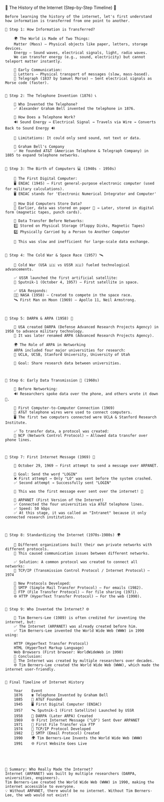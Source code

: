 📜 The History of the Internet (Step-by-Step Timeline) 🚀

    Before learning the history of the internet, let's first understand how information is transferred from one point to another.

    🔹 Step 1: How Information is Transferred?

        🌍 The World is Made of Two Things:
        Matter (Mass) – Physical objects like paper, letters, storage devices.
        Energy – Sound waves, electrical signals, light, radio waves.
        We can transfer energy (e.g., sound, electricity) but cannot teleport matter instantly.

        🔹 Early Communication:
        📜 Letters – Physical transport of messages (slow, mass-based).
        📡 Telegraph (1837 by Samuel Morse) – Sent electrical signals as Morse code (faster).


    🔹 Step 2: The Telephone Invention (1876) 📞

        📢 Who Invented the Telephone?
        ✅ Alexander Graham Bell invented the telephone in 1876.

        🔄 How Does a Telephone Work?
        🔊 Sound Energy → Electrical Signal → Travels via Wire → Converts Back to Sound Energy 🔊

        📌 Limitations: It could only send sound, not text or data.

        📡 Graham Bell's Company
        ✅ He founded AT&T (American Telephone & Telegraph Company) in 1885 to expand telephone networks.


    🔹 Step 3: The Birth of Computers 💻 (1940s - 1950s)

        📌 The First Digital Computer:
        🖥️ ENIAC (1945) – First general-purpose electronic computer (used for military calculations).
        🖥️ ENIAC stands for 'Electronic Numerical Integrator and Computer' 

        📌 How Did Computers Store Data?
        📝 Earlier, data was stored on paper 📄 → Later, stored in digital form (magnetic tapes, punch cards).

        🔄 Data Transfer Before Networks:
        1️⃣ Stored on Physical Storage (Floppy Disks, Magnetic Tapes)
        2️⃣ Physically Carried by a Person to Another Computer

        🚶 This was slow and inefficient for large-scale data exchange.


    🔹 Step 4: The Cold War & Space Race (1957) 🛰️

        🔹 Cold War (USA 🇺🇸 vs USSR 🇷🇺) fueled technological advancements.

        ✅ USSR launched the first artificial satellite:
        📡 Sputnik-1 (October 4, 1957) – First satellite in space.

        ✅ USA Responds:
        👨‍🚀 NASA (1958) – Created to compete in the space race.
        🛰️ First Man on Moon (1969) – Apollo 11, Neil Armstrong.



    🔹 Step 5: DARPA & ARPA (1958) 🔬

        🔹 USA created DARPA (Defense Advanced Research Projects Agency) in 1958 to advance military technology.
        🔹 It was later renamed ARPA (Advanced Research Projects Agency).

        🌍 The Role of ARPA in Networking
        ARPA included four major universities for research:
        📌 UCLA, UCSB, Stanford University, University of Utah

        🔎 Goal: Share research data between universities.



    🔹 Step 6: Early Data Transmission 📠 (1960s)

        🔹 Before Networking:
        🔊 Researchers spoke data over the phone, and others wrote it down 📄.

        🔹 First Computer-to-Computer Connection (1969)
        📡 AT&T telephone wires were used to connect computers.
        🖥️ The first two computers connected were UCLA & Stanford Research Institute.

        ✅ To transfer data, a protocol was created:
        📌 NCP (Network Control Protocol) – Allowed data transfer over phone lines.



    🔹 Step 7: First Internet Message (1969) 📩

        📡 October 29, 1969 – First attempt to send a message over ARPANET.

        🎯 Goal: Send the word "LOGIN"
        ❌ First attempt → Only "LO" was sent before the system crashed.
        ✅ Second attempt → Successfully sent "LOGIN"

        🎉 This was the first message ever sent over the internet! 🎉

        🔹 ARPANET (First Version of the Internet)
        ✅ Connected the four universities via AT&T telephone lines.
        ✅ Speed: 50 kbps
        ✅ At this stage, it was called an "Intranet" because it only connected research institutions.



    🔹 Step 8: Standardizing the Internet (1970s-1980s) 🌍

        🔹 Different organizations built their own private networks with different protocols.
        🔹 This caused communication issues between different networks.

        ✅ Solution: A common protocol was created to connect all networks:
        📌 TCP/IP (Transmission Control Protocol / Internet Protocol) – 1974

        🔹 New Protocols Developed:
        📧 SMTP (Simple Mail Transfer Protocol) – For emails (1982).
        📁 FTP (File Transfer Protocol) – For file sharing (1971).
        🌐 HTTP (HyperText Transfer Protocol) – For the web (1990).


    🔹 Step 9: Who Invented the Internet? 🌐

        📌 Tim Berners-Lee (1989) is often credited for inventing the internet, but:
        ✅ The Internet (ARPANET) was already created before him.
        ✅ Tim Berners-Lee invented the World Wide Web (WWW) in 1990 using:

        HTTP (HyperText Transfer Protocol)
        HTML (HyperText Markup Language)
        Web Browsers (First browser: WorldWideWeb in 1990)
        🎯 Conclusion:
        📡 The Internet was created by multiple researchers over decades.
        🌐 Tim Berners-Lee created the World Wide Web (WWW), which made the internet user-friendly.


    📅 Final Timeline of Internet History

        Year	Event
        1876	☎️ Telephone Invented by Graham Bell
        1885	🏢 AT&T Founded
        1945	🖥️ First Digital Computer (ENIAC)
        1957	🛰️ Sputnik-1 (First Satellite) Launched by USSR
        1958	🔬 DARPA (Later ARPA) Created
        1969	🌐 First Internet Message ("LO") Sent Over ARPANET
        1971	📁 First File Transfer via FTP
        1974	🔗 TCP/IP Protocol Developed
        1982	📧 SMTP (Email Protocol) Created
        1990	🌍 Tim Berners-Lee Invents the World Wide Web (WWW)
        1991	🌐 First Website Goes Live





    📌 Summary: Who Really Made the Internet?
    Internet (ARPANET) was built by multiple researchers (DARPA, universities, engineers).
    Tim Berners-Lee created the World Wide Web (WWW) in 1990, making the internet accessible to everyone.
    💡 Without ARPANET, there would be no internet. Without Tim Berners-Lee, the web would not exist!








